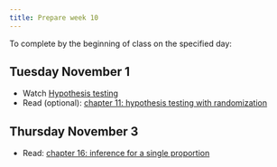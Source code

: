 ```yaml
---
title: Prepare week 10
---
```


To complete by the beginning of class on the specified day:

## Tuesday November 1

- Watch [Hypothesis testing](https://warpwire.duke.edu/w/YQ4GAA/)
- Read (optional): [chapter 11: hypothesis testing with randomization](https://openintro-ims.netlify.app/index.html)

## Thursday November 3

- Read: [chapter 16: inference for a single proportion](https://openintro-ims.netlify.app/index.html)